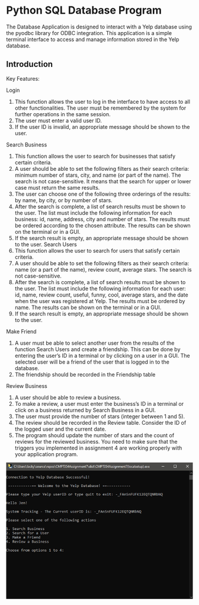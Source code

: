 # Python SQL Database Program
The Database Application is designed to interact with a Yelp database using the pyodbc library for ODBC integration. This application is a simple terminal interface to access and manage information stored in the Yelp database.

**Introduction**
---
Key Features:

Login
1. This function allows the user to log in the interface to have access to all other
functionalities. The user must be remembered by the system for further operations in the
same session.
2. The user must enter a valid user ID.
3. If the user ID is invalid, an appropriate message should be shown to the user.
   
Search Business
1. This function allows the user to search for businesses that satisfy certain criteria.
2. A user should be able to set the following filters as their search criteria: minimum number
of stars, city, and name (or part of the name). The search is not case-sensitive. It means that
the search for upper or lower case must return the same results.
3. The user can choose one of the following three orderings of the results: by name, by city,
or by number of stars.
4. After the search is complete, a list of search results must be shown to the user. The list
must include the following information for each business: id, name, address, city and
number of stars. The results must be ordered according to the chosen attribute. The results
can be shown on the terminal or in a GUI.
5. If the search result is empty, an appropriate message should be shown to the user.
Search Users
6. This function allows the user to search for users that satisfy certain criteria.
7. A user should be able to set the following filters as their search criteria: name (or a part of
the name), review count, average stars. The search is not case-sensitive.
8. After the search is complete, a list of search results must be shown to the user. The list
must include the following information for each user: id, name, review count, useful,
funny, cool, average stars, and the date when the user was registered at Yelp. The results
must be ordered by name. The results can be shown on the terminal or in a GUI.
9. If the search result is empty, an appropriate message should be shown to the user.
    
Make Friend
1. A user must be able to select another user from the results of the function Search Users and
create a friendship. This can be done by entering the user’s ID in a terminal or by clicking
on a user in a GUI. The selected user will be a friend of the user that is logged in to the
database.
2. The friendship should be recorded in the Friendship table

Review Business
1. A user should be able to review a business.
2. To make a review, a user must enter the business’s ID in a terminal or click on a business
returned by Search Business in a GUI.
3. The user must provide the number of stars (integer between 1 and 5).
4. The review should be recorded in the Review table. Consider the ID of the logged user and
the current date.
5. The program should update the number of stars and the count of reviews for the reviewed
business. You need to make sure that the triggers you implemented in assignment 4 are
working properly with your application program.

![image](https://github.com/JwL-01/Python-SQL-Database-Program/blob/main/main.jpg)

